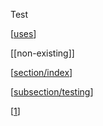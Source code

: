 Test


[[uses]]

[[non-existing]]

[[section/index]]

[[subsection/testing]]

[[1]]

[//begin]: # "Autogenerated link references for markdown compatibility"
[uses]: uses.md "Uses"
[section/index]: section/index.md "index"
[subsection/testing]: section/subsection/testing.md "testing"
[1]: section/1.md "1"
[//end]: # "Autogenerated link references"
